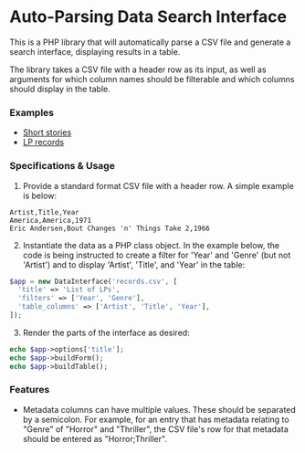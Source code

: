 # Auto-Parsing Data Search Interface

This is a PHP library that will automatically parse a CSV file and generate a search interface, displaying results in a table.

The library takes a CSV file with a header row as its input, as well as arguments for which column names should be filterable and which columns should display in the table.

### Examples

- [Short stories](https://records.markfullmer.com/examples/stories)
- [LP records](https://records.markfullmer.com/examples/records)

### Specifications & Usage
1. Provide a standard format CSV file with a header row. A simple example is below:

```
Artist,Title,Year
America,America,1971
Eric Andersen,Bout Changes 'n' Things Take 2,1966
```

2. Instantiate the data as a PHP class object. In the example below, the code is being instructed to create a filter for 'Year' and 'Genre' (but not 'Artist') and to display 'Artist', 'Title', and 'Year' in the table:

```php
$app = new DataInterface('records.csv', [
  'title' => 'List of LPs',
  'filters' => ['Year', 'Genre'],
  'table_columns' => ['Artist', 'Title', 'Year'],
]);
```

3. Render the parts of the interface as desired:

```php
echo $app->options['title'];
echo $app->buildForm();
echo $app->buildTable();
```

### Features
- Metadata columns can have multiple values. These should be separated by a semicolon. For example, for an entry that has metadata relating to "Genre" of "Horror" and "Thriller", the CSV file's row for that metadata should be entered as "Horror;Thriller".
